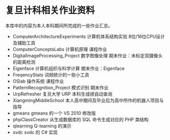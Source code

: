 # 复旦计科相关作业资料

本库中的内容为本人本科期间所完成的一些作业汇总。

- ComputerArchitectureExperiments 计算机体系结构实验 8位/16位CPU设计及辅助工具
- ComputerConceptsLabs  计算机原理 课程作业
- DigitalImageProcessing_Project	数字图像处理 期末作业：未标定双摄像头的距离检测
- Eigenface 计算机组织与科学计算 期末作业：Eigenface
- FreqencyStats	词频统计的一些小工具
- OSlab	操作系统 课程作业
- PatternRecognition_Project  模式识别 期末作业
- UrpRefresher  复旦大学 URP 本科生成绩自动查询
- XiangmingMiddleSchool	本人高中期间及毕业后为高中所作的机器人项目与指导
- gmeans	gmeans 的一个 VS 2010 修改版
- phpClassCreator	从生成数据库的 SQL 命令生成对应的 PHP 类结构
- qlearning	Q-learning 的演示
- svdc	svdc 的 C# 实现
